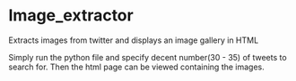 # Image_extractor
Extracts images from twitter and displays an image gallery in HTML

Simply run the python file and specify decent number(30 - 35) of tweets to search for.
Then the html page can be viewed containing the images.
